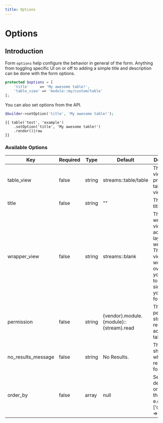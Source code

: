 ```yaml
---
title: Options
---
```


# Options

<div class="documentation__toc"></div>

## Introduction

Form `options` help configure the behavior in general of the form. Anything from toggling specific UI on or off to adding a simple title and description can be done with the form options.

```php
protected $options = [
    'title'     => 'My awesome table!',
    'table_view' => 'module::my/custom/table'
];
```

You can also set options from the API.

```php
$builder->setOption('title', 'My awesome table!');
```

```twig
{{ table('test', 'example')
    .setOption('title', 'My awesome table!')
    .render()|raw
}}
```

### Available Options

|Key|Required|Type|Default|Description|
|--- |--- |--- |--- |--- |
|table_view|false|string|streams::table/table|The table view is the primary table layout view.|
|title|false|string|""|The table title.|
|wrapper_view|false|string|streams::blank|The wrapper view is the admin layout wrapper. This is the view you would override if you wanted to include a sidebar with your table for example.|
|permission|false|string|{vendor}.module.{module}::{stream}.read|The permission string required to access the table.|
|no_results_message|false|string|No Results.|The text shown when not results are found.|
|order_by|false|array|null|Set the default ordering of the results. e.g ['created_at' => 'desc']|
